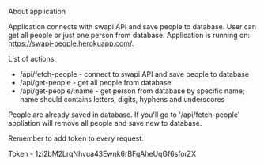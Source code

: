 About application

Application connects with swapi API and save people to database. User can get all people or just one person from database. Application is running on: https://swapi-people.herokuapp.com/. 

List of actions:
- /api/fetch-people - connect to swapi  API and save people to database
- /api/get-people - get all people from database
- /api/get-people/:name - get person from database by specific name; name should contains letters, digits, hyphens and underscores

People are already saved in database. If you'll go to  '/api/fetch-people' appliation will remove all people and save new to database.

Remember to add token to every request.

Token - 1zi2bM2LrqNhvua43Ewnk6rBFqAheUqGf6sforZX

